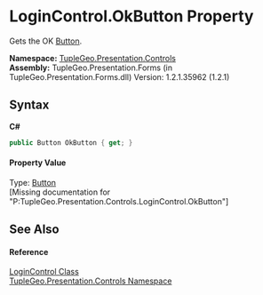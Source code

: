 # LoginControl.OkButton Property 
 

Gets the OK <a href="http://msdn2.microsoft.com/en-us/library/031c58k4" target="_blank">Button</a>.

**Namespace:**&nbsp;<a href="N_TupleGeo_Presentation_Controls">TupleGeo.Presentation.Controls</a><br />**Assembly:**&nbsp;TupleGeo.Presentation.Forms (in TupleGeo.Presentation.Forms.dll) Version: 1.2.1.35962 (1.2.1)

## Syntax

**C#**<br />
``` C#
public Button OkButton { get; }
```


#### Property Value
Type: <a href="http://msdn2.microsoft.com/en-us/library/031c58k4" target="_blank">Button</a><br />\[Missing <value> documentation for "P:TupleGeo.Presentation.Controls.LoginControl.OkButton"\]

## See Also


#### Reference
<a href="T_TupleGeo_Presentation_Controls_LoginControl">LoginControl Class</a><br /><a href="N_TupleGeo_Presentation_Controls">TupleGeo.Presentation.Controls Namespace</a><br />